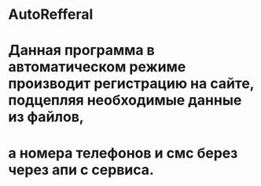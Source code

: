 # AutoRefferal
# Данная программа в автоматическом режиме производит регистрацию на сайте, подцепляя необходимые данные из файлов,
# а номера телефонов и смс берез через апи с сервиса.
